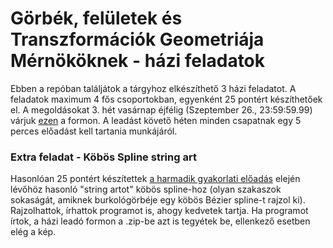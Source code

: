 # Görbék, felületek és Transzformációk Geometriája Mérnököknek - házi feladatok

Ebben a repóban találjátok a tárgyhoz elkészíthető 3 házi feladatot. A feladatok maximum 4 fős csoportokban, egyenként 25 pontért készíthetőek el. A megoldásokat 3. hét vasárnap éjfélig (Szeptember 26., 23:59:59.99) várjuk [ezen](https://forms.gle/FvU4er9YVFNaMBxG8) a formon. A leadást követő héten minden csapatnak egy 5 perces előadást kell tartania munkájáról.

### Extra feladat - Köbös Spline string art
Hasonlóan 25 pontért készítettek [a harmadik gyakorlati előadás](https://www.youtube.com/watch?v=OehWkmVVNZY) elején lévőhöz hasonló "string artot" köbös spline-hoz (olyan szakaszok sokaságát, amiknek burkológörbéje egy köbös Bézier spline-t rajzol ki). Rajzolhattok, írhattok programot is, ahogy kedvetek tartja. Ha programot írtok, a házi leadó formon a .zip-be azt is tegyétek be, ellenkező esetben elég a kép.
